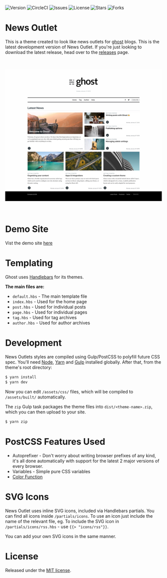 ![Version](https://img.shields.io/badge/version-v1.0.0-blue.svg)
![CircleCI](https://img.shields.io/circleci/project/github/Fried-Chicken/news-outlet/master.svg)
![Issues](https://img.shields.io/github/issues/Fried-Chicken/news-outlet.svg)
![License](https://img.shields.io/github/license/Fried-Chicken/news-outlet.svg)
![Stars](https://img.shields.io/github/stars/Fried-Chicken/news-outlet.svg)
![Forks](https://img.shields.io/github/forks/Fried-Chicken/news-outlet.svg)
# News Outlet
This is a theme created to look like news outlets for [ghost](http://github.com/tryghost/ghost/) blogs. This is the latest development version of News Outlet. If you're just looking to download the latest release, head over to the [releases](https://github.com/Fried-Chicken/news-outlet/releases) page.

&nbsp;

![screenshot-desktop](./assets/screenshot-desktop.jpg?raw=true)

&nbsp;

# Demo Site
Vist the demo site [here](https://fried-chicken.github.io/news-outlet/)

# Templating
Ghost uses [Handlebars](http://handlebarsjs.com/) for its themes.

**The main files are:**
- `default.hbs` - The main template file
- `index.hbs` - Used for the home page
- `post.hbs` - Used for individual posts
- `page.hbs` - Used for individual pages
- `tag.hbs` - Used for tag archives
- `author.hbs` - Used for author archives

# Development

News Outlets styles are compiled using Gulp/PostCSS to polyfill future CSS spec. You'll need [Node](https://nodejs.org/), [Yarn](https://yarnpkg.com/) and [Gulp](https://gulpjs.com) installed globally. After that, from the theme's root directory:

```bash
$ yarn install
$ yarn dev
```

Now you can edit `/assets/css/` files, which will be compiled to `/assets/built/` automatically.

The `zip` Gulp task packages the theme files into `dist/<theme-name>.zip`, which you can then upload to your site.

```bash
$ yarn zip
```

# PostCSS Features Used

- Autoprefixer - Don't worry about writing browser prefixes of any kind, it's all done automatically with support for the latest 2 major versions of every browser.
- Variables - Simple pure CSS variables
- [Color Function](https://github.com/postcss/postcss-color-function)


# SVG Icons

News Outlet uses inline SVG icons, included via Handlebars partials. You can find all icons inside `/partials/icons`. To use an icon just include the name of the relevant file, eg. To include the SVG icon in `/partials/icons/rss.hbs` - use `{{> "icons/rss"}}`.

You can add your own SVG icons in the same manner.


# License
Released under the [MIT license](LICENSE).
